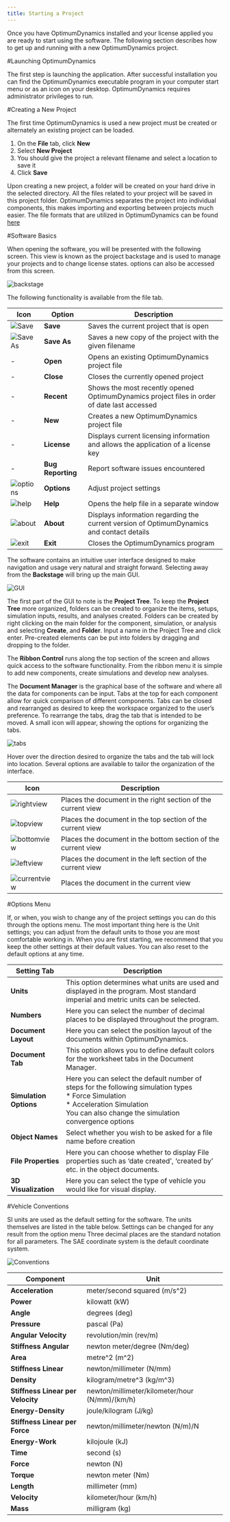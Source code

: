 ```yaml
---
title: Starting a Project
---
```


Once you have OptimumDynamics installed and your license applied you are ready to start using the software.  The following section describes how to get up and running with a new OptimumDynamics project.

#Launching OptimumDynamics

The first step is launching the application. After successful installation you can find the OptimumDynamics executable program in your computer start menu or as an icon on your desktop. OptimumDynamics requires administrator privileges to run. 

#Creating a New Project

The first time OptimumDynamics is used a new project must be created or alternately an existing project can be loaded. 

1.	On the __File__ tab, click __New__
2.	Select __New Project__
3.	You should give the project a relevant filename and select a location to save it
4.	Click __Save__

Upon creating a new project, a folder will be created on your hard drive in the selected directory. All the files related to your project will be saved in this project folder. OptimumDynamics separates the project into individual components, this makes importing and exporting between projects much easier. The file formats that are utilized in OptimumDynamics can be found [here](../3_Additional_Information/1_Hot_Keys_and_File_Types.md) 


#Software Basics

When opening the software, you will be presented with the following screen. This view is known as the project backstage and is used to manage your projects and to change license states. options can also be accessed from this screen.

![backstage](../img/backstage.png)

The following functionality is available from the file tab.

Icon | Option | Description
-|-|-
![Save](../img/save.png)|__Save__|Saves the current project that is open
![Save As](../img/saveas.png)|__Save As__|Saves a new copy of the project with the given filename
-|__Open__|Opens an existing OptimumDynamics project file
-|__Close__|Closes the currently opened project
-|__Recent__|Shows the most recently opened OptimumDynamics project files in order of date last accessed
-|__New__|Creates a new OptimumDynamics project file 
-|__License__|Displays current licensing information and allows the application of a license key
-|__Bug Reporting__|Report software issues encountered
![options](../img/options.png)|__Options__|Adjust project settings
![help](../img/help.png)|__Help__|Opens the help file in a separate window
![about](../img/about.png)|__About__|Displays information regarding the current version of OptimumDynamics and contact details
![exit](../img/exit.png)|__Exit__|Closes the OptimumDynamics program

The software contains an intuitive user interface designed to make navigation and usage very natural and straight forward.  Selecting away from the __Backstage__ will bring up the main GUI.

![GUI](../img/GUI.PNG)

The first part of the GUI to note is the __Project Tree__.  To keep the __Project Tree__ more organized, folders can be created to organize the items, setups, simulation inputs, results, and analyses created.  Folders can be created by right clicking on the main folder for the component, simulation, or analysis and selecting __Create__, and __Folder__.  Input a name in the Project Tree and click enter.  Pre-created elements can be put into folders by dragging and dropping to the folder.

The __Ribbon Control__ runs along the top section of the screen and allows quick access to the software functionality. From the ribbon menu it is simple to add new components, create simulations and develop new analyses.

The __Document Manager__ is the graphical base of the software and where all the data for components can be input.  Tabs at the top for each component allow for quick comparison of different components.  Tabs can be closed and rearranged as desired to keep the workspace organized to the user’s preference.  To rearrange the tabs, drag the tab that is intended to be moved.  A small icon will appear, showing the options for organizing the tabs.

![tabs](../img/tabs.png)

Hover over the direction desired to organize the tabs and the tab will lock into location.  Several options are available to tailor the organization of the interface.

__Icon__|__Description__
-|-
![rightview](../img/rightview.png)|Places the document in the right section of the current view
![topview](../img/topview.png)|Places the document in the top section of the current view
![bottomview](../img/bottomview.png)|Places the document in the bottom section of the current view
![leftview](../img/leftview.png)|Places the document in the left section of the current view
![currentview](../img/currentview.png)|Places the document in the current view

#Options Menu

If, or when, you wish to change any of the project settings you can do this through the options menu. The most important thing here is the Unit settings; you can adjust from the default units to those you are most comfortable working in. When you are first starting, we recommend that you keep the other settings at their default values. You can also reset to the default options at any time.

__Setting Tab__|__Description__
-|-
__Units__|This option determines what units are used and displayed in the program. Most standard imperial and metric units can be selected.
__Numbers__|Here you can select the number of decimal places to be displayed throughout the program.
__Document Layout__|Here you can select the position layout of the documents within OptimumDynamics.
__Document Tab__|This option allows you to define default colors for the worksheet tabs in the Document Manager. 
__Simulation Options__|Here you can select the default number of steps for the following simulation types<br> * Force Simulation<br> *  Acceleration Simulation<br>You can also change the simulation convergence options
__Object Names__|Select whether you wish to be asked for a file name before creation
__File Properties__|Here you can choose whether to display File properties such as ‘date created’, ‘created by’ etc. in the object documents.
__3D Visualization__|Here you can select the type of vehicle you would like for visual display.


#Vehicle Conventions

SI units are used as the default setting for the software.  The units themselves are listed in the table below. Settings can be changed for any result from the option menu Three decimal places are the standard notation for all parameters.  The SAE coordinate system is the default coordinate system.

![Conventions](../img/conventions.png)

Component|Unit
-|-
__Acceleration__|meter/second squared (m/s^2)
__Power__|kilowatt (kW)
__Angle__|degrees (deg)
__Pressure__|pascal (Pa)
__Angular Velocity__|revolution/min (rev/m)
__Stiffness Angular__|newton meter/degree (Nm/deg)
__Area__|metre^2 (m^2)
__Stiffness Linear__|newton/millimeter (N/mm)
__Density__|kilogram/metre^3 (kg/m^3)
__Stiffness Linear per Velocity__|newton/millimeter/kilometer/hour (N/mm)/(km/h)
__Energy-Density__|joule/kilogram (J/kg)
__Stiffness Linear per Force__|newton/millimeter/newton (N/m)/N
__Energy-Work__|kilojoule (kJ)
__Time__|second (s)
__Force__|newton (N)
__Torque__|newton meter (Nm)
__Length__|millimeter (mm)
__Velocity__|kilometer/hour (km/h)
__Mass__|milligram (kg)		


